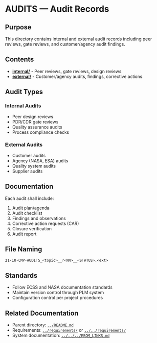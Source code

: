 # AUDITS — Audit Records

## Purpose

This directory contains internal and external audit records including peer reviews, gate reviews, and customer/agency audit findings.

## Contents

- [**internal/**](./internal/) - Peer reviews, gate reviews, design reviews
- [**external/**](./external/) - Customer/agency audits, findings, corrective actions

## Audit Types

### Internal Audits
- Peer design reviews
- PDR/CDR gate reviews
- Quality assurance audits
- Process compliance checks

### External Audits
- Customer audits
- Agency (NASA, ESA) audits
- Quality system audits
- Supplier audits

## Documentation

Each audit shall include:
1. Audit plan/agenda
2. Audit checklist
3. Findings and observations
4. Corrective action requests (CAR)
5. Closure verification
6. Audit report

## File Naming

```
21-10-CMP-AUDITS_<topic>__r<NN>__<STATUS>.<ext>
```

## Standards

- Follow ECSS and NASA documentation standards
- Maintain version control through PLM system
- Configuration control per project procedures

## Related Documentation

- Parent directory: [`../README.md`](../README.md) 
- Requirements: [`../requirements/`](../requirements/) or [`../../requirements/`](../../requirements/)
- System documentation: [`../../../EBOM_LINKS.md`](../../../EBOM_LINKS.md)
